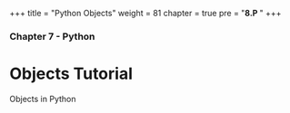 +++
title = "Python Objects"
weight = 81
chapter = true
pre = "<b>8.P </b>"
+++

### Chapter 7 - Python

# Objects Tutorial

Objects in Python
